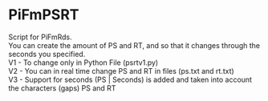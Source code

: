 # PiFmPSRT
Script for PiFmRds.  
You can create the amount of PS and RT, and so that it changes through the seconds you specified.  
V1 - To change only in Python File (psrtv1.py)  
V2 - You can in real time change PS and RT in files (ps.txt and rt.txt)  
V3 - Support for seconds (PS | Seconds) is added and taken into account the characters (gaps) PS and RT  
